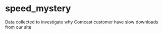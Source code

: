 # speed_mystery
Data collected to investigate why Comcast customer have slow downloads from our site
